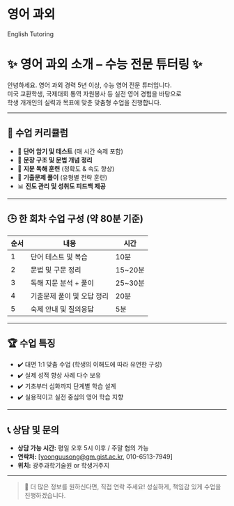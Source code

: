 # 영어 과외
English Tutoring


# ✨ 영어 과외 소개 – 수능 전문 튜터링 ✨

안녕하세요. 영어 과외 경력 5년 이상, 수능 영어 전문 튜터입니다.  
미국 교환학생, 국제대회 통역 자원봉사 등 실전 영어 경험을 바탕으로  
학생 개개인의 실력과 목표에 맞춘 맞춤형 수업을 진행합니다.

---

## 📘 수업 커리큘럼

- 📖 **단어 암기 및 테스트** (매 시간 숙제 포함)
- 🧩 **문장 구조 및 문법 개념 정리**
- 📄 **지문 독해 훈련** (정확도 & 속도 향상)
- 📝 **기출문제 풀이** (유형별 전략 훈련)
- 📊 **진도 관리 및 성취도 피드백 제공**

---

## 🕒 한 회차 수업 구성 (약 80분 기준)

| 순서 | 내용                         | 시간     |
|------|------------------------------|----------|
| 1    | 단어 테스트 및 복습          | 10분     |
| 2    | 문법 및 구문 정리            | 15~20분  |
| 3    | 독해 지문 분석 + 풀이        | 25~30분  |
| 4    | 기출문제 풀이 및 오답 정리   | 20분     |
| 5    | 숙제 안내 및 질의응답        | 5분      |

---

## 🏆 수업 특징

- ✔️ 대면 1:1 맞춤 수업 (학생의 이해도에 따라 유연한 구성)
- ✔️ 실제 성적 향상 사례 다수 보유
- ✔️ 기초부터 심화까지 단계별 학습 설계
- ✔️ 실용적이고 실전 중심의 영어 학습 지향

---

## 📞 상담 및 문의

- **상담 가능 시간:** 평일 오후 5시 이후 / 주말 협의 가능
- **연락처:** [yoonguusong@gm.gist.ac.kr, 010-6513-7949]
- **위치:** 광주과학기술원 or 학생거주지

---

> 📌 더 많은 정보를 원하신다면, 직접 연락 주세요!
> 성실하게, 책임감 있게 수업을 진행하겠습니다.
